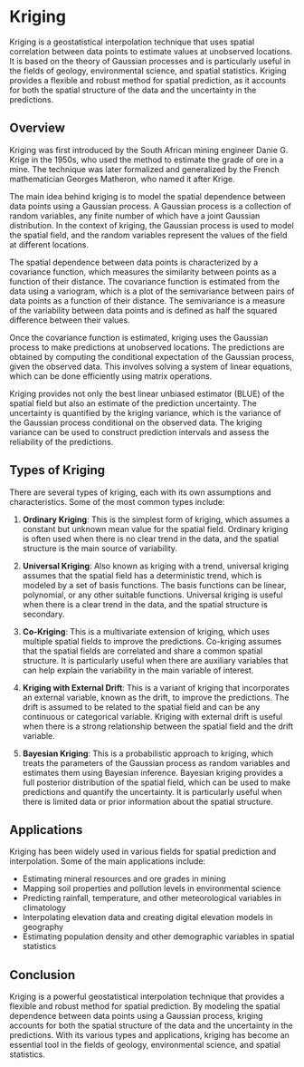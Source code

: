 # Kriging

Kriging is a geostatistical interpolation technique that uses spatial correlation between data points to estimate values at unobserved locations. It is based on the theory of Gaussian processes and is particularly useful in the fields of geology, environmental science, and spatial statistics. Kriging provides a flexible and robust method for spatial prediction, as it accounts for both the spatial structure of the data and the uncertainty in the predictions.

## Overview

Kriging was first introduced by the South African mining engineer Danie G. Krige in the 1950s, who used the method to estimate the grade of ore in a mine. The technique was later formalized and generalized by the French mathematician Georges Matheron, who named it after Krige.

The main idea behind kriging is to model the spatial dependence between data points using a Gaussian process. A Gaussian process is a collection of random variables, any finite number of which have a joint Gaussian distribution. In the context of kriging, the Gaussian process is used to model the spatial field, and the random variables represent the values of the field at different locations.

The spatial dependence between data points is characterized by a covariance function, which measures the similarity between points as a function of their distance. The covariance function is estimated from the data using a variogram, which is a plot of the semivariance between pairs of data points as a function of their distance. The semivariance is a measure of the variability between data points and is defined as half the squared difference between their values.

Once the covariance function is estimated, kriging uses the Gaussian process to make predictions at unobserved locations. The predictions are obtained by computing the conditional expectation of the Gaussian process, given the observed data. This involves solving a system of linear equations, which can be done efficiently using matrix operations.

Kriging provides not only the best linear unbiased estimator (BLUE) of the spatial field but also an estimate of the prediction uncertainty. The uncertainty is quantified by the kriging variance, which is the variance of the Gaussian process conditional on the observed data. The kriging variance can be used to construct prediction intervals and assess the reliability of the predictions.

## Types of Kriging

There are several types of kriging, each with its own assumptions and characteristics. Some of the most common types include:

1. **Ordinary Kriging**: This is the simplest form of kriging, which assumes a constant but unknown mean value for the spatial field. Ordinary kriging is often used when there is no clear trend in the data, and the spatial structure is the main source of variability.

2. **Universal Kriging**: Also known as kriging with a trend, universal kriging assumes that the spatial field has a deterministic trend, which is modeled by a set of basis functions. The basis functions can be linear, polynomial, or any other suitable functions. Universal kriging is useful when there is a clear trend in the data, and the spatial structure is secondary.

3. **Co-Kriging**: This is a multivariate extension of kriging, which uses multiple spatial fields to improve the predictions. Co-kriging assumes that the spatial fields are correlated and share a common spatial structure. It is particularly useful when there are auxiliary variables that can help explain the variability in the main variable of interest.

4. **Kriging with External Drift**: This is a variant of kriging that incorporates an external variable, known as the drift, to improve the predictions. The drift is assumed to be related to the spatial field and can be any continuous or categorical variable. Kriging with external drift is useful when there is a strong relationship between the spatial field and the drift variable.

5. **Bayesian Kriging**: This is a probabilistic approach to kriging, which treats the parameters of the Gaussian process as random variables and estimates them using Bayesian inference. Bayesian kriging provides a full posterior distribution of the spatial field, which can be used to make predictions and quantify the uncertainty. It is particularly useful when there is limited data or prior information about the spatial structure.

## Applications

Kriging has been widely used in various fields for spatial prediction and interpolation. Some of the main applications include:

- Estimating mineral resources and ore grades in mining
- Mapping soil properties and pollution levels in environmental science
- Predicting rainfall, temperature, and other meteorological variables in climatology
- Interpolating elevation data and creating digital elevation models in geography
- Estimating population density and other demographic variables in spatial statistics

## Conclusion

Kriging is a powerful geostatistical interpolation technique that provides a flexible and robust method for spatial prediction. By modeling the spatial dependence between data points using a Gaussian process, kriging accounts for both the spatial structure of the data and the uncertainty in the predictions. With its various types and applications, kriging has become an essential tool in the fields of geology, environmental science, and spatial statistics.
